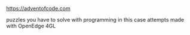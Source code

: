 https://adventofcode.com 

puzzles you have to solve with programming in this case attempts made with OpenEdge 4GL
